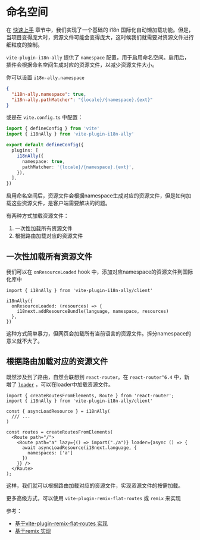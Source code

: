 # 命名空间

在 [快速上手](./getting-started) 章节中，我们实现了一个基础的 i18n 国际化自动懒加载功能。但是，当项目变得庞大时，资源文件可能会变得庞大，这时候我们就需要对资源文件进行细粒度的控制。

`vite-plugin-i18n-ally` 提供了 `namespace` 配置，用于启用命名空间。启用后，插件会根据命名空间生成对应的资源文件，以减少资源文件大小。

你可以设置 `i18n-ally.namespace`
```json
{
  "i18n-ally.namespace": true,
  "i18n-ally.pathMatcher": "{locale}/{namespace}.{ext}"
}
```
或是在 `vite.config.ts` 中配置：

```ts
import { defineConfig } from 'vite'
import { i18nAlly } from 'vite-plugin-i18n-ally'

export default defineConfig({
  plugins: [
    i18nAlly({
      namespace: true,
      pathMatcher: '{locale}/{namespace}.{ext}',
    }),
  ],
})
```

启用命名空间后，资源文件会根据namespace生成对应的资源文件，但是如何加载这些资源文件，是客户端需要解决的问题。

有两种方式加载资源文件：

1. 一次性加载所有资源文件
2. 根据路由加载对应的资源文件

## 一次性加载所有资源文件


我们可以在 `onResourceLoaded` hook 中，添加对应namespace的资源文件到国际化库中

```tsx
import { i18nAlly } from 'vite-plugin-i18n-ally/client'

i18nAlly({
  onResourceLoaded: (resources) => {
    i18next.addResourceBundle(language, namespace, resources)
  },
})
```

这种方式简单暴力，但网页会加载所有当前语言的资源文件。拆分namespace的意义就不大了。

## 根据路由加载对应的资源文件

既然涉及到了路由，自然会联想到 `react-router`。在 `react-router^6.4` 中，新增了 [`loader`](https://reactrouter.com/en/main/route/loader) ，可以在loader中加载资源文件。

```tsx
import { createRoutesFromElements, Route } from 'react-router';
import { i18nAlly } from 'vite-plugin-i18n-ally/client'

const { asyncLoadResource } = i18nAlly(
  /// ...
)

const routes = createRoutesFromElements(
  <Route path="/">
    <Route path="a" lazy={() => import("./a")} loader={async () => {
      await asyncLoadResource(i18next.language, {
        namespaces: ['a']
      })
    }} />
  </Route>
);
```

这样，我们就可以根据路由加载对应的资源文件，实现资源文件的按需加载。

更多高级方式，可以使用 `vite-plugin-remix-flat-routes` 或 `remix` 来实现

参考：
- [基于vite-plugin-remix-flat-routes 实现](https://github.com/hemengke1997/vite-plugin-i18n-ally/tree/master/playground/remix-flat-routes)
- [基于remix 实现](https://github.com/hemengke1997/vite-plugin-i18n-ally/tree/master/playground/remix-ssr)
